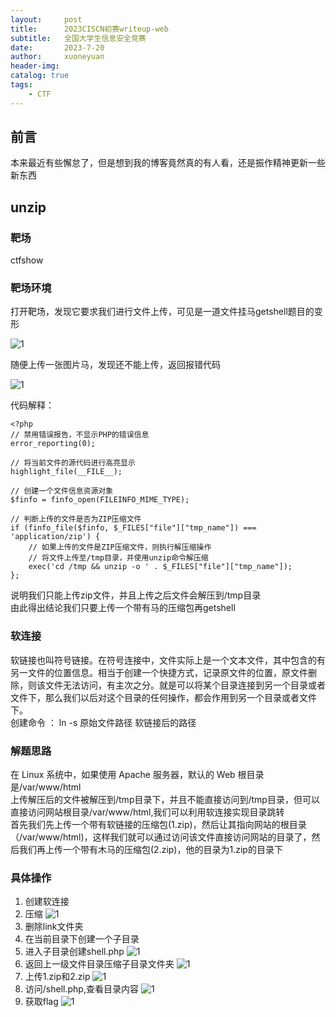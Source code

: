```yaml
---
layout:     post
title:      2023CISCN初赛writeup-web
subtitle:   全国大学生信息安全竞赛
date:       2023-7-20
author:     xuoneyuan
header-img: 
catalog: true
tags:
    - CTF
---
```

## 前言
本来最近有些懈怠了，但是想到我的博客竟然真的有人看，还是振作精神更新一些新东西
## unzip
### 靶场
ctfshow
### 靶场环境
打开靶场，发现它要求我们进行文件上传，可见是一道文件挂马getshell题目的变形

![1]({{site.baseurl}}/img-post/c-1.png)

随便上传一张图片马，发现还不能上传，返回报错代码

![1]({{site.baseurl}}/img-post/c-2.png)

代码解释：
~~~
<?php
// 禁用错误报告，不显示PHP的错误信息
error_reporting(0);

// 将当前文件的源代码进行高亮显示
highlight_file(__FILE__);

// 创建一个文件信息资源对象
$finfo = finfo_open(FILEINFO_MIME_TYPE);

// 判断上传的文件是否为ZIP压缩文件
if (finfo_file($finfo, $_FILES["file"]["tmp_name"]) === 'application/zip') {
    // 如果上传的文件是ZIP压缩文件，则执行解压缩操作
    // 将文件上传至/tmp目录，并使用unzip命令解压缩
    exec('cd /tmp && unzip -o ' . $_FILES["file"]["tmp_name"]);
};
~~~
说明我们只能上传zip文件，并且上传之后文件会解压到/tmp目录\
由此得出结论我们只要上传一个带有马的压缩包再getshell
### 软连接
软链接也叫符号链接。在符号连接中，文件实际上是一个文本文件，其中包含的有另一文件的位置信息。相当于创建一个快捷方式，记录原文件的位置，原文件删除，则该文件无法访问，有主次之分。就是可以将某个目录连接到另一个目录或者文件下，那么我们以后对这个目录的任何操作，都会作用到另一个目录或者文件下。\
创建命令 ：  ln -s 原始文件路径 软链接后的路径

### 解题思路
在 Linux 系统中，如果使用 Apache 服务器，默认的 Web 根目录是/var/www/html\
上传解压后的文件被解压到/tmp目录下，并且不能直接访问到/tmp目录，但可以直接访问网站根目录/var/www/html,我们可以利用软连接实现目录跳转\
首先我们先上传一个带有软链接的压缩包(1.zip)，然后让其指向网站的根目录（/var/www/html)，这样我们就可以通过访问该文件直接访问网站的目录了，然后我们再上传一个带有木马的压缩包(2.zip)，他的目录为1.zip的目录下

### 具体操作
1. 创建软连接
2. 压缩
![1]({{site.baseurl}}/img-post/c-6.png)
3. 删除link文件夹
4. 在当前目录下创建一个子目录
5. 进入子目录创建shell.php
![1]({{site.baseurl}}/img-post/c-7.png)
6. 返回上一级文件目录压缩子目录文件夹
![1]({{site.baseurl}}/img-post/c-8.png)
7. 上传1.zip和2.zip
![1]({{site.baseurl}}/img-post/c-3.png)
8. 访问/shell.php,查看目录内容
![1]({{site.baseurl}}/img-post/c-4.png)
9. 获取flag
![1]({{site.baseurl}}/img-post/c-5.png)
